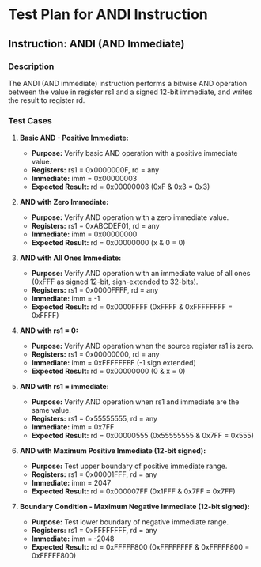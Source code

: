 # Test Plan for ANDI Instruction

## Instruction: ANDI (AND Immediate)

### Description
The ANDI (AND immediate) instruction performs a bitwise AND operation between the value in register rs1 and a signed 12-bit immediate, and writes the result to register rd.

### Test Cases

1.  **Basic AND - Positive Immediate:**
    -   **Purpose:** Verify basic AND operation with a positive immediate value.
    -   **Registers:** rs1 = 0x0000000F, rd = any
    -   **Immediate:** imm = 0x00000003
    -   **Expected Result:** rd = 0x00000003 (0xF & 0x3 = 0x3)

2.  **AND with Zero Immediate:**
    -   **Purpose:** Verify AND operation with a zero immediate value.
    -   **Registers:** rs1 = 0xABCDEF01, rd = any
    -   **Immediate:** imm = 0x00000000
    -   **Expected Result:** rd = 0x00000000 (x & 0 = 0)

3.  **AND with All Ones Immediate:**
    -   **Purpose:** Verify AND operation with an immediate value of all ones (0xFFF as signed 12-bit, sign-extended to 32-bits).
    -   **Registers:** rs1 = 0x0000FFFF, rd = any
    -   **Immediate:** imm = -1
    -   **Expected Result:** rd = 0x0000FFFF (0xFFFF & 0xFFFFFFFF = 0xFFFF)

4.  **AND with rs1 = 0:**
    -   **Purpose:** Verify AND operation when the source register rs1 is zero.
    -   **Registers:** rs1 = 0x00000000, rd = any
    -   **Immediate:** imm = 0xFFFFFFFF (-1 sign extended)
    -   **Expected Result:** rd = 0x00000000 (0 & x = 0)

5.  **AND with rs1 = immediate:**
    -   **Purpose:** Verify AND operation when rs1 and immediate are the same value.
    -   **Registers:** rs1 = 0x55555555, rd = any
    -   **Immediate:** imm = 0x7FF
    -   **Expected Result:** rd = 0x00000555 (0x55555555 & 0x7FF = 0x555)

6.  **AND with Maximum Positive Immediate (12-bit signed):**
    -   **Purpose:** Test upper boundary of positive immediate range.
    -   **Registers:** rs1 = 0x00001FFF, rd = any
    -   **Immediate:** imm = 2047
    -   **Expected Result:** rd = 0x000007FF (0x1FFF & 0x7FF = 0x7FF)

7.  **Boundary Condition - Maximum Negative Immediate (12-bit signed):**
    -   **Purpose:** Test lower boundary of negative immediate range.
    -   **Registers:** rs1 = 0xFFFFFFFF, rd = any
    -   **Immediate:** imm = -2048
    -   **Expected Result:** rd = 0xFFFFF800 (0xFFFFFFFF & 0xFFFFF800 = 0xFFFFF800)
